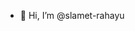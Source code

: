- 👋 Hi, I’m @slamet-rahayu
<!---
slamet-rahayu/slamet-rahayu is a ✨ special ✨ repository because its `README.md` (this file) appears on your GitHub profile.
You can click the Preview link to take a look at your changes.
--->
